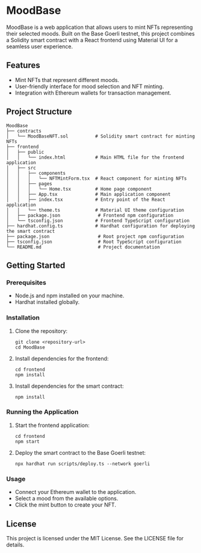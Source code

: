 # MoodBase

MoodBase is a web application that allows users to mint NFTs representing their selected moods. Built on the Base Goerli testnet, this project combines a Solidity smart contract with a React frontend using Material UI for a seamless user experience.

## Features

- Mint NFTs that represent different moods.
- User-friendly interface for mood selection and NFT minting.
- Integration with Ethereum wallets for transaction management.

## Project Structure

```
MoodBase
├── contracts
│   └── MoodBaseNFT.sol          # Solidity smart contract for minting NFTs
├── frontend
│   ├── public
│   │   └── index.html           # Main HTML file for the frontend application
│   ├── src
│   │   ├── components
│   │   │   └── NFTMintForm.tsx  # React component for minting NFTs
│   │   ├── pages
│   │   │   └── Home.tsx         # Home page component
│   │   ├── App.tsx              # Main application component
│   │   ├── index.tsx            # Entry point of the React application
│   │   └── theme.ts             # Material UI theme configuration
│   ├── package.json              # Frontend npm configuration
│   └── tsconfig.json            # Frontend TypeScript configuration
├── hardhat.config.ts            # Hardhat configuration for deploying the smart contract
├── package.json                  # Root project npm configuration
├── tsconfig.json                 # Root TypeScript configuration
└── README.md                     # Project documentation
```

## Getting Started

### Prerequisites

- Node.js and npm installed on your machine.
- Hardhat installed globally.

### Installation

1. Clone the repository:
   ```
   git clone <repository-url>
   cd MoodBase
   ```

2. Install dependencies for the frontend:
   ```
   cd frontend
   npm install
   ```

3. Install dependencies for the smart contract:
   ```
   npm install
   ```

### Running the Application

1. Start the frontend application:
   ```
   cd frontend
   npm start
   ```

2. Deploy the smart contract to the Base Goerli testnet:
   ```
   npx hardhat run scripts/deploy.ts --network goerli
   ```

### Usage

- Connect your Ethereum wallet to the application.
- Select a mood from the available options.
- Click the mint button to create your NFT.

## License

This project is licensed under the MIT License. See the LICENSE file for details.
